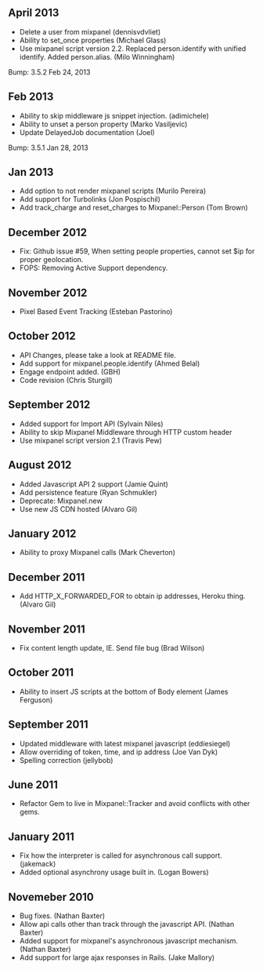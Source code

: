 April 2013
----------

* Delete a user from mixpanel (dennisvdvliet)
* Ability to set_once properties (Michael Glass)
* Use mixpanel script version 2.2. Replaced person.identify with unified identify. Added person.alias. (Milo Winningham)

Bump: 3.5.2 Feb 24, 2013

Feb 2013
--------

* Ability to skip middleware js snippet injection. (adimichele)
* Ability to unset a person property (Marko Vasiljevic)
* Update DelayedJob documentation (Joel)

Bump: 3.5.1 Jan 28, 2013

Jan 2013
--------

* Add option to not render mixpanel scripts (Murilo Pereira)
* Add support for Turbolinks (Jon Pospischil)
* Add track_charge and reset_charges to Mixpanel::Person (Tom Brown)

December 2012
-------------

* Fix: Github issue #59, When setting people properties, cannot set $ip for proper geolocation.
* FOPS: Removing Active Support dependency.

November 2012
-------------

* Pixel Based Event Tracking (Esteban Pastorino)

October 2012
--------------

* API Changes, please take a look at README file.
* Add support for mixpanel.people.identify (Ahmed Belal)
* Engage endpoint added. (GBH)
* Code revision (Chris Sturgill)

September 2012
--------------

* Added support for Import API (Sylvain Niles)
* Ability to skip Mixpanel Middleware through HTTP custom header
* Use mixpanel script version 2.1 (Travis Pew)

August 2012
-------------
* Added Javascript API 2 support (Jamie Quint)
* Add persistence feature (Ryan Schmukler)
* Deprecate: Mixpanel.new
* Use new JS CDN hosted (Alvaro Gil)

January 2012
-------------
* Ability to proxy Mixpanel calls (Mark Cheverton)

December 2011
-------------
* Add HTTP_X_FORWARDED_FOR to obtain ip addresses, Heroku thing. (Alvaro Gil)

November 2011
-------------

* Fix content length update, IE. Send file bug (Brad Wilson)

October 2011
--------------
* Ability to insert JS scripts at the bottom of Body element (James Ferguson)

September 2011
--------------

* Updated middleware with latest mixpanel javascript (eddiesiegel)
* Allow overriding of token, time, and ip address (Joe Van Dyk)
* Spelling correction (jellybob)

June 2011
---------

* Refactor Gem to live in Mixpanel::Tracker and avoid conflicts with other gems.

January 2011
------------

* Fix how the interpreter is called for asynchronous call support. (jakemack)
* Added optional asynchrony usage built in. (Logan Bowers)

Novemeber 2010
--------------

* Bug fixes. (Nathan Baxter)
* Allow api calls other than track through the javascript API. (Nathan Baxter)
* Added support for mixpanel's asynchronous javascript mechanism. (Nathan Baxter)
* Add support for large ajax responses in Rails. (Jake Mallory)
